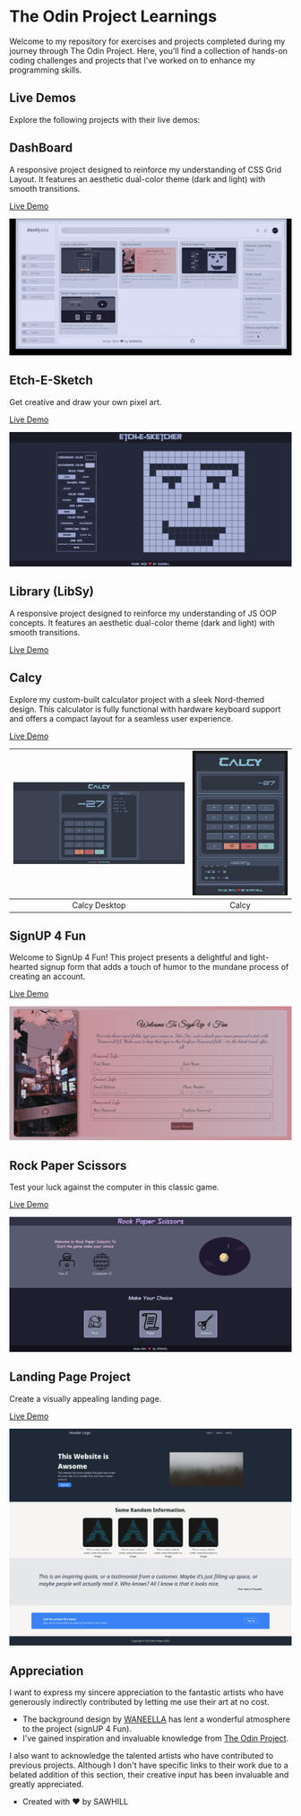 # The Odin Project Learnings

Welcome to my repository for exercises and projects completed during my journey through The Odin Project. Here, you'll find a collection of hands-on coding challenges and projects that I've worked on to enhance my programming skills.

## Live Demos

Explore the following projects with their live demos:

## DashBoard

A responsive project designed to reinforce my understanding of CSS Grid Layout. It features an aesthetic dual-color theme (dark and light) with smooth transitions.

[Live Demo](https://sahil-958.github.io/The-Odin-Project-Learnings/dashBoard/)

![DashBoard Desktop](assets/dashBoard.gif)

## Etch-E-Sketch

Get creative and draw your own pixel art.

[Live Demo](https://sahil-958.github.io/The-Odin-Project-Learnings/etch-e-sketch/)

![Etch-E-Sketch](assets/etch-e-sketch.png)

## Library (LibSy)

A responsive project designed to reinforce my understanding of JS OOP concepts. It features an aesthetic dual-color theme (dark and light) with smooth transitions.

[Live Demo](https://sahil-958.github.io/The-Odin-Project-Learnings/library/)


## Calcy

Explore my custom-built calculator project with a sleek Nord-themed design. This calculator is fully functional with hardware keyboard support and offers a compact layout for a seamless user experience.

[Live Demo](https://sahil-958.github.io/The-Odin-Project-Learnings/calculator)

| ![Calcy Desktop](assets/calcyDesktop.png) | ![Calcy](assets/calcy.png) |
|:---------------------------------------:|:--------------------------:|
|               Calcy Desktop              |           Calcy            |


## SignUP 4 Fun

Welcome to SignUp 4 Fun! This project presents a delightful and light-hearted signup form that adds a touch of humor to the mundane process of creating an account.

[Live Demo](https://sahil-958.github.io/The-Odin-Project-Learnings/signUP)

![signUP 4 Fun](assets/signUP.png)

## Rock Paper Scissors

Test your luck against the computer in this classic game.

[Live Demo](https://sahil-958.github.io/The-Odin-Project-Learnings/rps_project/)

![Rock Paper Scissors](assets/rps.png)

## Landing Page Project

Create a visually appealing landing page.

[Live Demo](https://sahil-958.github.io/The-Odin-Project-Learnings/landing_page_project/)

![Rock Paper Scissors](assets/landing.png)

## Appreciation

I want to express my sincere appreciation to the fantastic artists who have generously indirectly contributed by letting me use their art at no cost.

- The background design by [WANEELLA](https://www.waneella.com/) has lent a wonderful atmosphere to the project (signUP 4 Fun).
- I've gained inspiration and invaluable knowledge from [The Odin Project](https://www.theodinproject.com/).

I also want to acknowledge the talented artists who have contributed to previous projects. Although I don't have specific links to their work due to a belated addition of this section, their creative input has been invaluable and greatly appreciated.


- Created with ❤️ by SAWHILL

